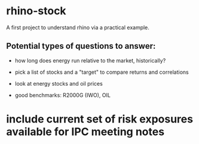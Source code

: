 # rhino-stock
A first project to understand rhino via a practical example.

## Potential types of questions to answer:

* how long does energy run relative to the market, historically?

* pick a list of stocks and a "target" to compare returns and correlations

* look at energy stocks and oil prices

* good benchmarks: R2000G (IWO), OIL

# include current set of risk exposures available for IPC meeting notes